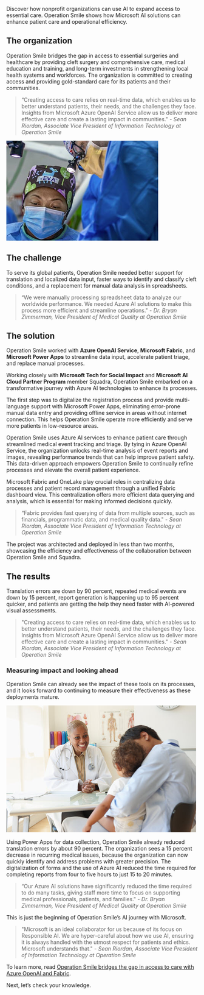 Discover how nonprofit organizations can use AI to expand access to essential care. Operation Smile shows how Microsoft AI solutions can enhance patient care and operational efficiency.

## The organization

Operation Smile bridges the gap in access to essential surgeries and healthcare by providing cleft surgery and comprehensive care, medical education and training, and long-term investments in strengthening local health systems and workforces. The organization is committed to creating access and providing gold-standard care for its patients and their communities.

> “Creating access to care relies on real-time data, which enables us to better understand patients, their needs, and the challenges they face. Insights from Microsoft Azure OpenAI Service allow us to deliver more effective care and create a lasting impact in communities." - _Sean Riordan, Associate Vice President of Information Technology at Operation Smile_

![Screenshot of a two surgeons working.](../media/7-operation-smile.jpg)

## The challenge

To serve its global patients, Operation Smile needed better support for translation and localized data input, faster ways to identify and classify cleft conditions, and a replacement for manual data analysis in spreadsheets.

> “We were manually processing spreadsheet data to analyze our worldwide performance. We needed Azure AI solutions to make this process more efficient and streamline operations." - _Dr. Bryan Zimmerman, Vice President of Medical Quality at Operation Smile_

## The solution

Operation Smile worked with **Azure OpenAI Service**, **Microsoft Fabric**, and **Microsoft Power Apps** to streamline data input, accelerate patient triage, and replace manual processes.

Working closely with **Microsoft Tech for Social Impact** and **Microsoft AI Cloud Partner Program** member Squadra, Operation Smile embarked on a transformative journey with Azure AI technologies to enhance its processes.

The first step was to digitalize the registration process and provide multi-language support with Microsoft Power Apps, eliminating error-prone manual data entry and providing offline service in areas without internet connection. This helps Operation Smile operate more efficiently and serve more patients in low-resource areas.

Operation Smile uses Azure AI services to enhance patient care through streamlined medical event tracking and triage. By tying in Azure OpenAI Service, the organization unlocks real-time analysis of event reports and images, revealing performance trends that can help improve patient safety. This data-driven approach empowers Operation Smile to continually refine processes and elevate the overall patient experience.

Microsoft Fabric and OneLake play crucial roles in centralizing data processes and patient record management through a unified Fabric dashboard view. This centralization offers more efficient data querying and analysis, which is essential for making informed decisions quickly.

> “Fabric provides fast querying of data from multiple sources, such as financials, programmatic data, and medical quality data." - _Sean Riordan, Associate Vice President of Information Technology at Operation Smile_

The project was architected and deployed in less than two months, showcasing the efficiency and effectiveness of the collaboration between Operation Smile and Squadra.

## The results

Translation errors are down by 90 percent, repeated medical events are down by 15 percent, report generation is happening up to 95 percent quicker, and patients are getting the help they need faster with AI-powered visual assessments.

> "Creating access to care relies on real-time data, which enables us to better understand patients, their needs, and the challenges they face. Insights from Microsoft Azure OpenAI Service allow us to deliver more effective care and create a lasting impact in communities." - _Sean Riordan, Associate Vice President of Information Technology at Operation Smile_

### Measuring impact and looking ahead

Operation Smile can already see the impact of these tools on its processes, and it looks forward to continuing to measure their effectiveness as these deployments mature.

![Screenshot of a woman and child consulting with a doctor.](../media/7-smile.jpg)

Using Power Apps for data collection, Operation Smile already reduced translation errors by about 90 percent. The organization sees a 15 percent decrease in recurring medical issues, because the organization can now quickly identify and address problems with greater precision. The digitalization of forms and the use of Azure AI reduced the time required for completing reports from four to five hours to just 15 to 20 minutes.

> “Our Azure AI solutions have significantly reduced the time required to do many tasks, giving staff more time to focus on supporting medical professionals, patients, and families." - _Dr. Bryan Zimmerman, Vice President of Medical Quality at Operation Smile_

This is just the beginning of Operation Smile’s AI journey with Microsoft.

> "Microsoft is an ideal collaborator for us because of its focus on Responsible AI. We are hyper-careful about how we use AI, ensuring it is always handled with the utmost respect for patients and ethics. Microsoft understands that." - _Sean Riordan, Associate Vice President of Information Technology at Operation Smile_

To learn more, read [Operation Smile bridges the gap in access to care with Azure OpenAI and Fabric](https://www.microsoft.com/customers/story/19752-operation-smile-azure-ai-and-machine-learning?azure-portal=true).

Next, let’s check your knowledge.
